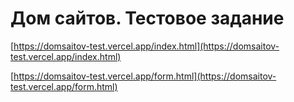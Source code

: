 # Дом сайтов. Тестовое задание

[https://domsaitov-test.vercel.app/index.html](https://domsaitov-test.vercel.app/index.html)

[https://domsaitov-test.vercel.app/form.html](https://domsaitov-test.vercel.app/form.html)